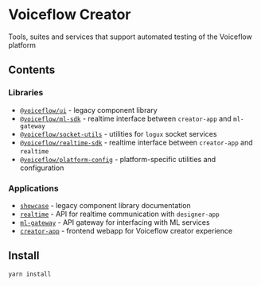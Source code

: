 # Voiceflow Creator

Tools, suites and services that support automated testing of the Voiceflow platform

## Contents

### Libraries

- [`@voiceflow/ui`](./libs/ui/README.md) - legacy component library
- [`@voiceflow/ml-sdk`](./libs/ml-sdk/README.md) - realtime interface between `creator-app` and `ml-gateway`
- [`@voiceflow/socket-utils`](./libs/socket-utils/README.md) - utilities for `logux` socket services
- [`@voiceflow/realtime-sdk`](./libs/realtime-sdk/README.md) - realtime interface between `creator-app` and `realtime`
- [`@voiceflow/platform-config`](./libs/platform-config/README.md) - platform-specific utilities and configuration

### Applications

- [`showcase`](./apps/showcase/README.md) - legacy component library documentation
- [`realtime`](./apps/realtime/README.md) - API for realtime communication with `designer-app`
- [`ml-gateway`](./apps/ml-gateway/README.md) - API gateway for interfacing with ML services
- [`creator-app`](./apps/creator-app/README.md) - frontend webapp for Voiceflow creator experience

## Install

```sh
yarn install
```
